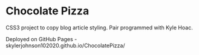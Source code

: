 # Chocolate Pizza

CSS3 project to copy blog article styling. Pair programmed with Kyle Hoac.

Deployed on GitHub Pages - skylerjohnson102020.github.io/ChocolatePizza/
